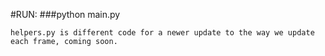 #RUN:
###python main.py

```
helpers.py is different code for a newer update to the way we update each frame, coming soon.

```
